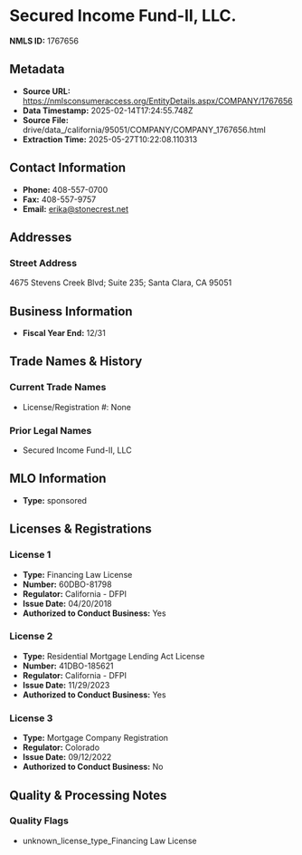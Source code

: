 # Secured Income Fund-II, LLC.

**NMLS ID:** 1767656

## Metadata
- **Source URL:** https://nmlsconsumeraccess.org/EntityDetails.aspx/COMPANY/1767656
- **Data Timestamp:** 2025-02-14T17:24:55.748Z
- **Source File:** drive/data_/california/95051/COMPANY/COMPANY_1767656.html
- **Extraction Time:** 2025-05-27T10:22:08.110313

## Contact Information
- **Phone:** 408-557-0700
- **Fax:** 408-557-9757
- **Email:** erika@stonecrest.net

## Addresses
### Street Address
4675 Stevens Creek Blvd; Suite 235; Santa Clara, CA 95051

## Business Information
- **Fiscal Year End:** 12/31

## Trade Names & History
### Current Trade Names
- License/Registration #: None

### Prior Legal Names
- Secured Income Fund-II, LLC

## MLO Information
- **Type:** sponsored

## Licenses & Registrations

### License 1
- **Type:** Financing Law License
- **Number:** 60DBO-81798
- **Regulator:** California - DFPI
- **Issue Date:** 04/20/2018
- **Authorized to Conduct Business:** Yes

### License 2
- **Type:** Residential Mortgage Lending Act License
- **Number:** 41DBO-185621
- **Regulator:** California - DFPI
- **Issue Date:** 11/29/2023
- **Authorized to Conduct Business:** Yes

### License 3
- **Type:** Mortgage Company Registration
- **Regulator:** Colorado
- **Issue Date:** 09/12/2022
- **Authorized to Conduct Business:** No

## Quality & Processing Notes
### Quality Flags
- unknown_license_type_Financing Law License

